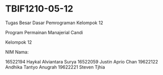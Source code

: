 # TBIF1210-05-12

Tugas Besar Dasar Pemrograman Kelompok 12

Program Permainan Manajerial Candi

Kelompok 12

NIM Nama:

16522194 Haykal Alviantara Surya
16522059 Justin Aprio Chan
19622122 Andhika Tantyo Anugrah
19622221 Steven Tjhia
